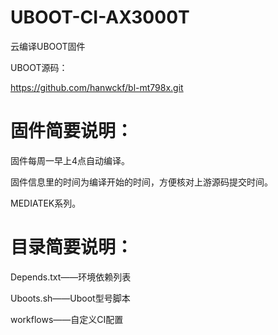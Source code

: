 # UBOOT-CI-AX3000T
云编译UBOOT固件

UBOOT源码：

https://github.com/hanwckf/bl-mt798x.git

# 固件简要说明：

固件每周一早上4点自动编译。

固件信息里的时间为编译开始的时间，方便核对上游源码提交时间。

MEDIATEK系列。

# 目录简要说明：

Depends.txt——环境依赖列表

Uboots.sh——Uboot型号脚本

workflows——自定义CI配置
